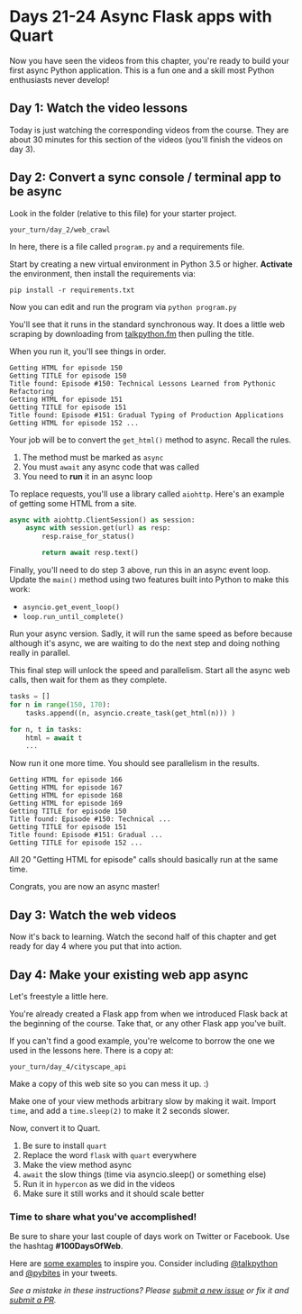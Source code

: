 # Days 21-24 Async Flask apps with Quart

Now you have seen the videos from this chapter, you're ready to build your first async Python application. This is a fun one and a skill most Python enthusiasts never develop!

## Day 1: Watch the video lessons

Today is just watching the corresponding videos from the course. They are about 30 minutes for this section of the videos (you'll finish the videos on day 3).

## Day 2: Convert a sync console / terminal app to be async

Look in the folder (relative to this file) for your starter project.

   `your_turn/day_2/web_crawl`
   
In here, there is a file called `program.py` and a requirements file. 

Start by creating a new virtual environment in Python 3.5 or higher. **Activate** the environment, then install the requirements via:

`pip install -r requirements.txt`

Now you can edit and run the program via `python program.py`

You'll see that it runs in the standard synchronous way. It does a little web scraping by downloading from [talkpython.fm](https://talkpython.fm) then pulling the title.
  
When you run it, you'll see things in order.

```
Getting HTML for episode 150
Getting TITLE for episode 150
Title found: Episode #150: Technical Lessons Learned from Pythonic Refactoring
Getting HTML for episode 151
Getting TITLE for episode 151
Title found: Episode #151: Gradual Typing of Production Applications
Getting HTML for episode 152 ...
```

Your job will be to convert the `get_html()` method to async. Recall the rules.

1. The method must be marked as `async`
2. You must `await` any async code that was called
3. You need to **run** it in an async loop

To replace requests, you'll use a library called `aiohttp`. Here's an example of getting some HTML from a site.

```python
async with aiohttp.ClientSession() as session:
    async with session.get(url) as resp:
        resp.raise_for_status()

        return await resp.text()
```

Finally, you'll need to do step 3 above, run this in an async event loop. Update the `main()` method using two features built into Python to make this work:

* `asyncio.get_event_loop()`
* `loop.run_until_complete()`

Run your async version. Sadly, it will run the same speed as before because although it's async, we are waiting to do the next step and doing nothing really in parallel. 

This final step will unlock the speed and parallelism. Start all the async web calls, then wait for them as they complete.

```python
tasks = []
for n in range(150, 170):
    tasks.append((n, asyncio.create_task(get_html(n))) )

for n, t in tasks:
    html = await t
    ...
```

Now run it one more time. You should see parallelism in the results.

```
Getting HTML for episode 166
Getting HTML for episode 167
Getting HTML for episode 168
Getting HTML for episode 169
Getting TITLE for episode 150
Title found: Episode #150: Technical ...
Getting TITLE for episode 151
Title found: Episode #151: Gradual ...
Getting TITLE for episode 152 ...
```

All 20 "Getting HTML for episode" calls should basically run at the same time.

Congrats, you are now an async master!

## Day 3: Watch the web videos

Now it's back to learning. Watch the second half of this chapter and get ready for day 4 where you put that into action.

## Day 4: Make your existing web app async

Let's freestyle a little here.

You're already created a Flask app from when we introduced Flask back at the beginning of the course. Take that, or any other Flask app you've built.

If you can't find a good example, you're welcome to borrow the one we used in the lessons here. There is a copy at:

`your_turn/day_4/cityscape_api`

Make a copy of this web site so you can mess it up. :)

Make one of your view methods arbitrary slow by making it wait. Import `time`, and add a `time.sleep(2)` to make it 2 seconds slower.

Now, convert it to Quart.

1. Be sure to install `quart`
2. Replace the word `flask` with `quart` everywhere
2. Make the view method async
3. `await` the slow things (time via asyncio.sleep() or something else)
4. Run it in `hypercon` as we did in the videos
5. Make sure it still works and it should scale better 

### Time to share what you've accomplished!

Be sure to share your last couple of days work on Twitter or Facebook. Use the hashtag **#100DaysOfWeb**. 

Here are [some examples](https://twitter.com/search?q=%23100DaysOfCode) to inspire you. Consider including [@talkpython](https://twitter.com/talkpython) and [@pybites](https://twitter.com/pybites) in your tweets.

*See a mistake in these instructions? Please [submit a new issue](https://github.com/talkpython/100daysofweb-with-python-course/issues) or fix it and [submit a PR](https://github.com/talkpython/100daysofweb-with-python-course/pulls).*
